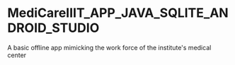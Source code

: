 # MediCareIIIT_APP_JAVA_SQLITE_ANDROID_STUDIO
A basic offline app mimicking the work force of the institute's medical center
